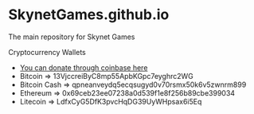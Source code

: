 # SkynetGames.github.io
The main repository for Skynet Games


Cryptocurrency Wallets
   - [You can donate through coinbase here](https://commerce.coinbase.com/checkout/3e58a400-31e0-4fc9-b0fd-ef5e2bc5df33)
   - Bitcoin => 13VjccreiByC8mp55ApbKGpc7eyghrc2WG
   - Bitcoin Cash => qpneanveydq5ecqsugyd0v70rsmx50k6v5zwnrm899
   - Ethereum => 0x69ceb23ee07238a0d539f1e8f256b89cbe399034
   - Litecoin => LdfxCyG5DfK3pvcHqDG39UyWHpsax6i5Eq
